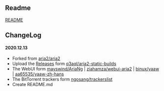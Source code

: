 ## Readme

[README](README.rst)

## ChangeLog

#### 2020.12.13
* Forked from [aria2/aria2](https://github.com/aria2/aria2)
* Upload the [Releases](https://github.com/bk-forked/aria2/releases) form [q3aql/aria2-static-builds](https://github.com/q3aql/aria2-static-builds)
* The WebUI form [mayswind/AriaNg](https://github.com/mayswind/AriaNg) | [ziahamza/webui-aria2](https://github.com/ziahamza/webui-aria2) | [binux/yaaw](https://github.com/binux/yaaw) | [aa65535/yaaw-zh-hans](https://github.com/aa65535/yaaw-zh-hans)
* The BitTorrent trackers form [ngosang/trackerslist](https://github.com/ngosang/trackerslist)
* Create README.md

